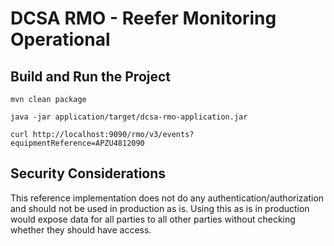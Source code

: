 # DCSA RMO - Reefer Monitoring Operational

## Build and Run the Project

```
mvn clean package

java -jar application/target/dcsa-rmo-application.jar

curl http://localhost:9090/rmo/v3/events?equipmentReference=APZU4812090
```

## Security Considerations

This reference implementation does not do any authentication/authorization and should not be used in production as is. Using this as is in production would expose data for all parties to all other parties without checking whether they should have access.

